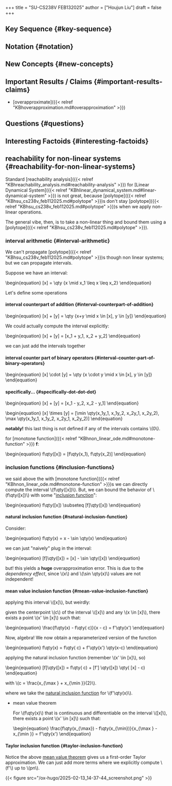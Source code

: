 +++
title = "SU-CS238V FEB132025"
author = ["Houjun Liu"]
draft = false
+++

## Key Sequence {#key-sequence}


## Notation {#notation}


## New Concepts {#new-concepts}


## Important Results / Claims {#important-results-claims}

-   [overapproximate]({{< relref "KBhoverapproximation.md#overapproximation" >}})


## Questions {#questions}


## Interesting Factoids {#interesting-factoids}


## reachability for non-linear systems {#reachability-for-non-linear-systems}

Standard [reachability analysis]({{< relref "KBhreachability_analysis.md#reachability-analysis" >}}) for [Linear Dynamical System]({{< relref "KBhlinear_dynamical_system.md#linear-dynamical-system" >}}) is not great, because [polytope]({{< relref "KBhsu_cs238v_feb112025.md#polytope" >}})s don't stay [polytope]({{< relref "KBhsu_cs238v_feb112025.md#polytope" >}})s when we apply non-linear operations.

The general vibe, then, is to take a non-linear thing and bound them using a [polytope]({{< relref "KBhsu_cs238v_feb112025.md#polytope" >}}).


### interval arithmetic {#interval-arithmetic}

We can't propagate [polytope]({{< relref "KBhsu_cs238v_feb112025.md#polytope" >}})s though non linear systems; but we can propagate intervals.

Suppose we have an interval:

\begin{equation}
[x] = \qty {x \mid x\_1 \leq x \leq x\_2}
\end{equation}

Let's define some operations


#### interval counterpart of addition {#interval-counterpart-of-addition}

\begin{equation}
[x] + [y] = \qty {x+y \mid x \in [x], y \in [y]}
\end{equation}

We could actually compute the interval explicitly:

\begin{equation}
[x] + [y] = [x\_1 + y\_1, x\_2 + y\_2]
\end{equation}

we can just add the intervals together


#### interval counter part of binary operators {#interval-counter-part-of-binary-operators}

\begin{equation}
[x] \cdot [y] = \qty {x \cdot y \mid x \in [x], y \in [y]}
\end{equation}


#### specifically... {#specifically-dot-dot-dot}

\begin{equation}
[x] + [y] = [x\_1 - y\_2, x\_2 - y\_1]
\end{equation}

\begin{equation}
[x] \times [y] = [\min \qty(x\_1y\_1, x\_1y\_2, x\_2y\_1, x\_2y\_2), \max \qty(x\_1y\_1, x\_1y\_2, x\_2y\_1, x\_2y\_2)]
\end{equation}

**notably!** this last thing is not defined if any of the intervals contains \\(0\\).

for [monotone function]({{< relref "KBhnon_linear_ode.md#monotone-function" >}}) **f**:

\begin{equation}
f\qty([x]) = [f\qty(x\_1), f\qty(x\_2)]
\end{equation}


### inclusion functions {#inclusion-functions}

we said above the with [monotone function]({{< relref "KBhnon_linear_ode.md#monotone-function" >}})s we can directly compute the interval \\(f\qty([x])\\). But, we can bound the behavior of \\(f\qty([x])\\) with some "[inclusion function](#inclusion-functions)":

\begin{equation}
f\qty([x]) \subseteq [f]\qty([x])
\end{equation}


#### natural inclusion function {#natural-inclusion-function}

Consider:

\begin{equation}
f\qty(x) = x - \sin  \qty(x)
\end{equation}

we can just "naively" plug in the interval:

\begin{equation}
[f]\qty([x]) = [x] - \sin \qty([x])
\end{equation}

but! this yields a **huge** overapproximation error. This is due to the _dependency effect_, since \\(x\\) and \\(\sin \qty(x)\\) values are not independent!


#### mean value inclusion function {#mean-value-inclusion-function}

applying this  interval \\([x]\\), but weirdly:

given the centerpoint \\(c\\) of the interval \\([x]\\) and any \\(x \in [x]\\), there exists a point \\(x' \in [x]\\) such that:

\begin{equation}
\frac{f\qty(x) - f\qty( c)}{x - c} = f'\qty(x')
\end{equation}

Now, algebra! We now obtain a reparameterized version of the function

\begin{equation}
f\qty(x) = f\qty( c) + f'\qty(x') \qty(x-c)
\end{equation}

applying the natural inclusion function (remember \\(x' \in [x]\\), so)

\begin{equation}
[f]\qty([x]) = f\qty( c) + [f'] \qty([x]) \qty( [x] - c)
\end{equation}

with \\(c = \frac{x\_{\max } + x\_{\min }}{2}\\).

where we take the [natural inclusion function](#natural-inclusion-function) for \\(f'\qty(x)\\).

<!--list-separator-->

-  mean value theorem

    For \\(f\qty(x)\\) that is continuous and differentiable on the interval \\([x]\\), there exists a point \\(x' \in [x]\\) such that:

    \begin{equation}
    \frac{f\qty(x\_{\max}) - f\qty(x\_{\min})}{x\_{\max } - x\_{\min }} = f'\qty(x')
    \end{equation}


#### Taylor inclusion function {#taylor-inclusion-function}

Notice the above [mean value theorem](#mean-value-theorem) gives us a first-order Taylor approximation. We can just add more terms where we explicitly compute \\(f'\\) up to \\(pn\\).

{{< figure src="/ox-hugo/2025-02-13_14-37-44_screenshot.png" >}}
